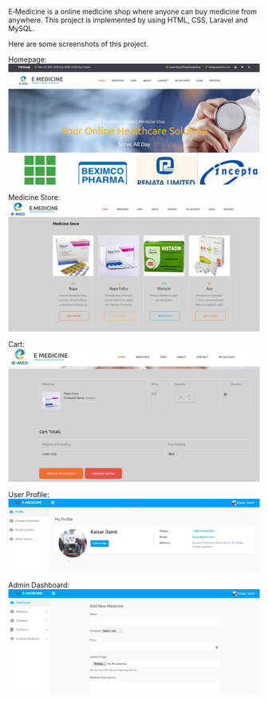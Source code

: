 E‑Medicine is a online medicine shop where anyone can buy medicine from anywhere.
This project is implemented by using HTML, CSS, Laravel and MySQL.

Here are some screenshots of this project.

Homepage: 
![alt text](https://github.com/KaisarJamil/Emedicine/blob/master/home.png)


Medicine Store:
![alt text](https://github.com/KaisarJamil/Emedicine/blob/master/medicine.JPG)


Cart:
![alt text](https://github.com/KaisarJamil/Emedicine/blob/master/cart.JPG)


User Profile:
![alt text](https://github.com/KaisarJamil/Emedicine/blob/master/profile.JPG)


Admin Dashboard:
![alt text](https://github.com/KaisarJamil/Emedicine/blob/master/dashboard.JPG)
